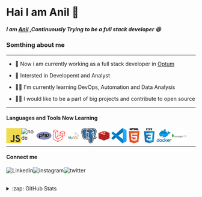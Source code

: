 #  Hai I am Anil :raising_hand:

  #####  I am [Anil](https://github.com/Anilmundaya) ,Continuously Trying to be a full stack developer :smiley:


### Somthing about me
---
- :bust_in_silhouette: Now i am currently working as a full stack developer in [Optum](https://www.optum.com/) 

- :man_dancing: Intersted in Developemt and Analyst 

- :man_student: I'm currently learning DevOps, Automation and Data Analysis

- :man_technologist: I would like to be a part of big projects and contribute to open source

---
#### Languages and Tools Now Learning


<img align="left" alt="JavaScript" width="40pc" src="https://raw.githubusercontent.com/github/explore/80688e429a7d4ef2fca1e82350fe8e3517d3494d/topics/javascript/javascript.png" />
<img align="left" alt="node" width="40pc" src="https://avatars3.githubusercontent.com/u/9950313?s=200&v=4" />
<img align="left" alt="php" width="40pc" src="https://raw.githubusercontent.com/github/explore/80688e429a7d4ef2fca1e82350fe8e3517d3494d/topics/php/php.png" />
<img align="left" alt="laravel" width="40pc" src="https://raw.githubusercontent.com/github/explore/80688e429a7d4ef2fca1e82350fe8e3517d3494d/topics/laravel/laravel.png" />
<img align="left" alt="mysql" width="40pc" src="https://raw.githubusercontent.com/github/explore/80688e429a7d4ef2fca1e82350fe8e3517d3494d/topics/mysql/mysql.png" />
<img align="left" alt="postgres" width="40pc" src="https://raw.githubusercontent.com/github/explore/80688e429a7d4ef2fca1e82350fe8e3517d3494d/topics/postgresql/postgresql.png" />
<img align="left" alt="redis" width="40pc" src="https://raw.githubusercontent.com/github/explore/80688e429a7d4ef2fca1e82350fe8e3517d3494d/topics/redis/redis.png" />
<img align="left" alt="Visual Studio Code" width="40pc" src="https://raw.githubusercontent.com/github/explore/80688e429a7d4ef2fca1e82350fe8e3517d3494d/topics/visual-studio-code/visual-studio-code.png" />
<img align="left" alt="HTML5" width="40pc" src="https://raw.githubusercontent.com/github/explore/80688e429a7d4ef2fca1e82350fe8e3517d3494d/topics/html/html.png" />
<img align="left" alt="CSS3" width="40pc" src="https://raw.githubusercontent.com/github/explore/80688e429a7d4ef2fca1e82350fe8e3517d3494d/topics/css/css.png" />
<img align="left" alt="docker" width="40pc" src="https://raw.githubusercontent.com/github/explore/80688e429a7d4ef2fca1e82350fe8e3517d3494d/topics/docker/docker.png" />
<img align="left" alt="docker" width="40pc" src="https://raw.githubusercontent.com/github/explore/80688e429a7d4ef2fca1e82350fe8e3517d3494d/topics/mongodb/mongodb.png" />
<br></br>

---
#### Connect me

[<img align="left" alt="Linkedin" src="https://img.shields.io/badge/LinkedIn-0077B5?style=for-the-badge&logo=linkedin&logoColor=white" />](https://www.linkedin.com/in/anil-m-n/)
[<img align="left" alt="instagram" src="https://img.shields.io/badge/Instagram-E4405F?style=for-the-badge&logo=instagram&logoColor=white" />](https://www.instagram.com/anil_m_namboothiripad/)
[<img align="left" alt="twitter" src="https://img.shields.io/badge/Twitter-0077B5?style=for-the-badge&logo=twitter&logoColor=white" />](https://twitter.com/anilmundaya/)



<br></br>
<details>
  <summary>:zap: GitHub Stats</summary>

  <img align="left" alt="codeSTACKr's GitHub Stats" src="https://github-readme-stats.codestackr.vercel.app/api?username=Anil-mn&show_icons=true&hide_border=true" />

</details>
